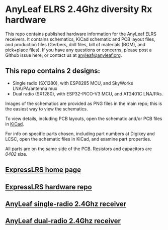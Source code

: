 # AnyLeaf ELRS 2.4Ghz diversity Rx hardware

This repo contains published hardware information for the AnyLeaf ELRS receivers.
It contains schematics, KiCad schematic and PCB layout files, and production files
(Gerbers, drill files, bill of materials (BOM), and pick+place files). If you have any questions
or concerns, please post a Github issue here, or contact us at [anyleaf@anyleaf.org](mailto:anyleaf@anyleaf.org).

## This repo contains 2 designs:
- Single radio (SX1280), with ESP8285 MCU, and SkyWorks LNA/PA/antenna mux
- Dual radio (SX1280), with ESP32-PICO-V3 MCU, and AT2401C LNA/PAs.

Images of the schematics are provided as PNG files in the main repo; this is the easiest
way to view the schematics.

To view details, including PCB layouts, open the schematic and/or PCB files in 
[KiCad](https://www.kicad.org/).

For info on specific parts chosen, including part numbers at Digikey and LCSC, open
the schematic files in KiCad, and examine part properties.

All parts are on the same side of the PCB. Resistors and capacitors are *0402* size.

## [ExpressLRS home page](https://www.expresslrs.org/3.0/)

## [ExpressLRS hardware repo](https://github.com/ExpressLRS/ExpressLRS-Hardware)

## [AnyLeaf single-radio 2.4Ghz receiver](https://www.anyleaf.org/elrs-rx)

## [AnyLeaf dual-radio 2.4Ghz receiver](https://www.anyleaf.org/elrs-rx-dualradio)

